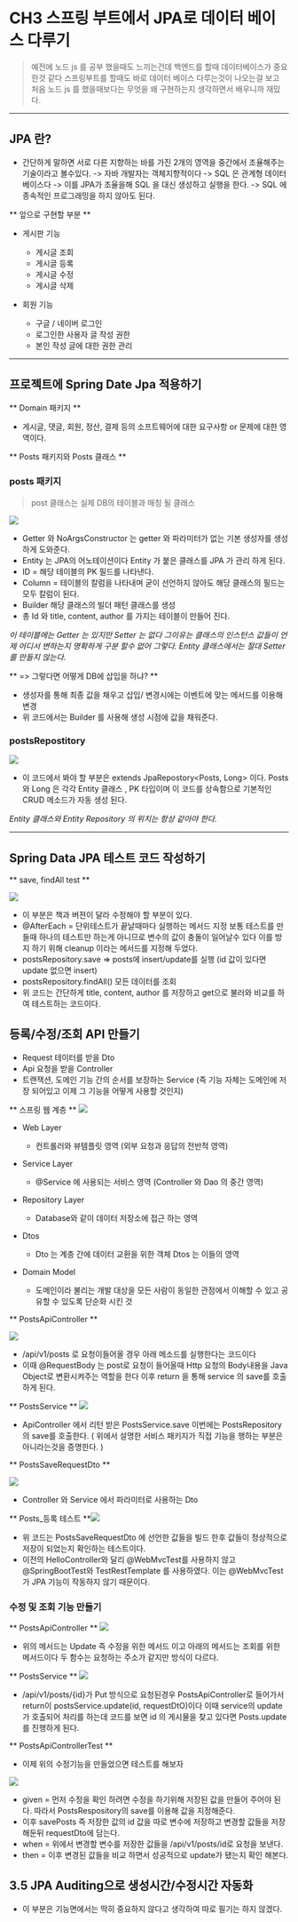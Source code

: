# CH3 스프링 부트에서 JPA로 데이터 베이스 다루기

> 예전에 노드 js 를 공부 했을때도 느끼는건데 백엔드를 할때 데이터베이스가 중요 한것 같다 스프링부트를 할때도 바로 데이터 베이스 다루는것이 나오는걸 보고 처음 노드 js 를 했을때보다는 무엇을 왜 구현하는지 생각하면서 배우니까 재밌다.

---

## JPA 란?

* 간단하게 말하면 서로 다른 지향하는 바를 가진 2개의 영역을 중간에서  조율해주는 기술이라고 볼수있다. 
-> 자바 개발자는 객체지향적이다
-> SQL 은 관계형 데이터 베이스다
-> 이를 JPA가 조율을해 SQL 을 대신 생성하고 실행을 한다.
-> SQL 에 종속적인 프로그래밍을 하지 않아도 된다.


** 앞으로 구현할 부분 **

* 게시판 기능 
	
    * 게시글 조회
    * 게시글 등록
    * 게시글 수정
    * 게시글 삭제
    
* 회원 기능
	
    * 구글 / 네이버 로그인
    * 로그인한 사용자 글 작성 권한
    * 본인 작성 글에 대한 권한 관리

---
## 프로젝트에 Spring Date Jpa 	적용하기

** Domain 패키지 **
* 게시글, 댓글, 회원, 정산, 결제 등의 소프트웨어에 대한 요구사항 or 문제에 대한 영역이다.


** Posts 패키지와 Posts 클래스 **

### posts 패키지
> post 클래스는 실제 DB의 테이블과 매칭 될 클래스

![](https://images.velog.io/images/donglee99/post/126b0102-3ac7-4fa6-ac3f-e6201fcf9869/%EC%8A%A4%ED%81%AC%EB%A6%B0%EC%83%B7%202021-01-13%20%EC%98%A4%ED%9B%84%209.07.55.png)

* Getter 와 NoArgsConstructor 는 getter 와 파라미터가 없는 기본 생성자를 생성하게 도와준다.
* Entity 는 JPA의 어노테이션이다 Entity 가 붙은 클래스를 JPA 가 관리 하게 된다.
* ID = 해당 테이블의 PK 필드를 나타낸다.
* Column = 테이블의 칼럼을 나타내며 굳이 선언하지 않아도 해당 클래스의 필드는 모두 칼럼이 된다.
* Builder 해당 클래스의 빌더 패턴 클래스를 생성
* 총 Id 와 title, content, author 를 가지는 테이블이 만들어 진다.

_이 테이블에는 Getter 는 있지만 Setter 는 없다 그이유는 클래스의 인스턴스 값들이 언제 어디서 변하는지 명확하게 구분 할수 없어 그렇다. Entity 클래스에서는 절대 Setter 를 만들지 않는다._

** => 그렇다면 어떻게 DB에 삽입을 하냐? **

* 생성자를 통해 최종 값을 채우고 삽입/ 변경시에는 이벤트에 맞는 메서드를 이용해 변경
* 위 코드에서는 Builder 를 사용해 생성 시점에 값을 채워준다.

### postsRepostitory

![](https://images.velog.io/images/donglee99/post/e93a1069-4c1c-4064-b74c-4d4f06e91b1f/%EC%8A%A4%ED%81%AC%EB%A6%B0%EC%83%B7%202021-01-13%20%EC%98%A4%ED%9B%84%209.20.08.png)

* 이 코드에서 봐야 할 부분은 extends JpaRepostory<Posts, Long> 이다. Posts 와 Long 은 각각 Entity 클래스 , PK 타입이며 이 코드를 상속함으로 기본적인 CRUD 메소드가 자동 생성 된다.

_Entity 클래스와 Entity Repository 의 위치는 항상 같아야 한다._

---
## Spring Data JPA 테스트 코드 작성하기

** save, findAll test **

![](https://images.velog.io/images/donglee99/post/f5000594-148e-4234-9be2-26e8f81b0c0f/%EC%8A%A4%ED%81%AC%EB%A6%B0%EC%83%B7%202021-01-13%20%EC%98%A4%ED%9B%84%209.23.50.png)

* 이 부분은 책과 버젼이 달라 수정해야 할 부분이 있다.
* @AfterEach = 단위테스트가 끝날때마다 실행하는 메서드 지정 
보통 테스트를 만들때 하나의 테스트만 하는게 아니므로 변수의 값이 충돌이 일어날수 있다 이를 방지 하기 위해 cleanup 이라는 메서드를 지정해 두었다.
* postsRepository.save => posts에 insert/update를 실행
(id 값이 있다면 update 없으면 insert)
* postsRepository.findAll() 모든 데이터를 조회
* 위 코드는 간단하게 title, content, author 를 저장하고 get으로 불러와 비교를 하여 테스트하는 코드이다.

## 등록/수정/조회 API 만들기

* Request 테이터를 받을 Dto
* Api 요청을 받을 Controller
* 트랜잭션, 도메인 기능 간의 순서를 보장하는 Service
(즉 기능 자체는 도메인에 저장 되어있고 이제 그 기능을 어떻게 사용할 것인지)

** 스프링 웹 계층 **
![](https://images.velog.io/images/donglee99/post/5fff36a3-5d74-4a7a-a233-0b942e427c4a/%EC%8A%A4%ED%81%AC%EB%A6%B0%EC%83%B7%202021-01-13%20%EC%98%A4%ED%9B%84%209.58.27.png)

* Web Layer 
	
    * 컨트롤러와 뷰템플릿 영역 (외부 요청과 응답의 전반적 영역)
    
* Service Layer

    * @Service 에 사용되는 서비스 영역 (Controller 와 Dao 의 중간 영역)
    
* Repository Layer

    * Database와 같이 데이터 저장소에 접근 하는 영역
    
* Dtos

    * Dto 는 계층 간에 데이터 교환을 위한 객체 Dtos 는 이들의 영역

* Domain Model

    * 도메인이라 불리는 개발 대상을 모든 사람이 동일한 관점에서 이해할 수 있고 공유할 수 있도록 단순화 시킨 것
   
** PostsApiController **

![](https://images.velog.io/images/donglee99/post/2314493a-337b-46a4-b45f-20b1d325b323/%EC%8A%A4%ED%81%AC%EB%A6%B0%EC%83%B7%202021-01-13%20%EC%98%A4%ED%9B%84%2010.04.43.png)
    
* /api/v1/posts 로 요청이들어올 경우 아래 메소드를 실행한다는 코드이다
* 이때 @RequestBody 는 post로 요청이 들어올때 Http 요청의 Body내용을 Java Object로 변환시켜주는 역할을 한다 이후 return 을 통해 service 의 save를 호출하게 된다.


** PostsService **
![](https://images.velog.io/images/donglee99/post/eb0ff835-a278-4834-811e-9ba65c9b8fc4/%EC%8A%A4%ED%81%AC%EB%A6%B0%EC%83%B7%202021-01-13%20%EC%98%A4%ED%9B%84%2010.24.28.png)

* ApiController 에서 리턴 받은 PostsService.save 이번에는 PostsRepository의 save를 호출한다. ( 위에서 설명한 서비스 패키지가 직접 기능을 행하는 부분은 아니라는것을 증명한다. )

** PostsSaveRequestDto **

![](https://images.velog.io/images/donglee99/post/d1f61eb9-5b76-44a3-b55f-092ad08b6b67/%EC%8A%A4%ED%81%AC%EB%A6%B0%EC%83%B7%202021-01-13%20%EC%98%A4%ED%9B%84%2010.27.54.png)

* Controller 와 Service 에서 파라미터로 사용하는 Dto



** Posts_등록 테스트 **![](https://images.velog.io/images/donglee99/post/4378ebda-4e46-4a04-8838-553fe778f54d/%EC%8A%A4%ED%81%AC%EB%A6%B0%EC%83%B7%202021-01-14%20%EC%98%A4%ED%9B%84%207.22.58.png)

* 위 코드는 PostsSaveRequestDto 에 선언한 값들을 빌드 한후
값들이 정상적으로 저장이 되었는지 확인하는 테스트이다.
* 이전의 HelloController와 달리 @WebMvcTest를 사용하지 않고 @SpringBootTest와 TestRestTemplate 를 사용하였다. 이는 @WebMvcTest가 JPA 기능이 작동하지 않기 때문이다.

### 수정 및 조회 기능 만들기 
** PostsApiController **
![](https://images.velog.io/images/donglee99/post/5d7a55c8-bf19-4cac-843b-775519caaa25/%EC%8A%A4%ED%81%AC%EB%A6%B0%EC%83%B7%202021-01-14%20%EC%98%A4%ED%9B%84%207.30.16.png)

* 위의 메서드는 Update 즉 수정을 위한 메서드 이고 아래의 메서드는 조회를 위한 메서드이다 두 함수는 요청하는 주소가 같지만 방식이 다르다.

** PostsService **
![](https://images.velog.io/images/donglee99/post/11416f3e-84f6-4f46-93af-73b52f113f28/%EC%8A%A4%ED%81%AC%EB%A6%B0%EC%83%B7%202021-01-14%20%EC%98%A4%ED%9B%84%207.38.58.png)

* /api/v1/posts/{id}가 Put 방식으로 요청된경우 PostsApiController로 들어가서 return이 postsService.update(id, requestDtO)이다 이때 service의 update 가 호출되어 처리를 하는데 코드를 보면 id 의 게시물을 찾고 있다면 Posts.update를 진행하게 된다.

** PostsApiControllerTest **

* 이제 위의 수정기능을 만들었으면 테스트를 해보자

![](https://images.velog.io/images/donglee99/post/3740bfbd-6328-47e2-873f-03777e0c64a4/%EC%8A%A4%ED%81%AC%EB%A6%B0%EC%83%B7%202021-01-14%20%EC%98%A4%ED%9B%84%207.43.12.png)

* given = 먼저 수정을 확인 하려면 수정을 하기위해 저장된 값을 만들어 주어야 된다. 따라서 PostsRespository의 save를 이용해 값을 지정해준다.
* 이후 savePosts 즉 저장한 값의 id 값을 따로 변수에 저장하고 변경할 값들을 저장해둔뒤 requestDto에 담는다.
* when = 위에서 변경할 변수를 저장한 값들을 /api/v1/posts/id로 요청을 보낸다.
* then = 이후 변경된 값들을 비교 하면서 성공적으로 update가 됐는지 확인 해본다.

## 3.5 JPA Auditing으로 생성시간/수정시간 자동화 
* 이 부분은 기능면에서는 딱히 중요하지 않다고 생각하여 따로 필기는 하지 않겠다.